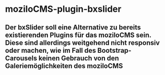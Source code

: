 # moziloCMS-plugin-bxslider

## Der bxSlider soll eine Alternative zu bereits existierenden Plugins für das moziloCMS sein. Diese sind allerdings weitgehend nicht responsiv oder machen, wie im Fall des **Bootstrap-Carousels** keinen Gebrauch von den Galeriemöglichkeiten des moziloCMS
